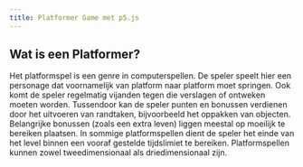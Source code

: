 ```yaml
---
title: Platformer Game met p5.js
---
```


## Wat is een Platformer?

Het platformspel is een genre in computerspellen. De speler speelt hier een personage dat voornamelijk van platform naar platform moet springen. Ook komt de speler regelmatig vijanden tegen die verslagen of ontweken moeten worden. Tussendoor kan de speler punten en bonussen verdienen door het uitvoeren van randtaken, bijvoorbeeld het oppakken van objecten. Belangrijke bonussen (zoals een extra leven) liggen meestal op moeilijk te bereiken plaatsen. In sommige platformspellen dient de speler het einde van het level binnen een vooraf gestelde tijdslimiet te bereiken. Platformspellen kunnen zowel tweedimensionaal als driedimensionaal zijn.